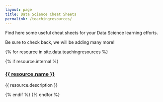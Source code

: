 ```yaml
---
layout: page
title: Data Science Cheat Sheets
permalink: /teachingresources/
---
```


Find here some useful cheat sheets for your Data Science learning efforts.

Be sure to check back, we will be adding many more!

<div class="resource_grid">

{% for resource in site.data.teachingresources %}

  {% if resource.internal %} 

  <div class="internal_resource">
  <h3>   <a href="{{ resource.path }}"> {{ resource.name }} </a></h3>

  <p> {{ resource.description }} </p>
  </div>
  {% endif %}
{% endfor %}
</div>
